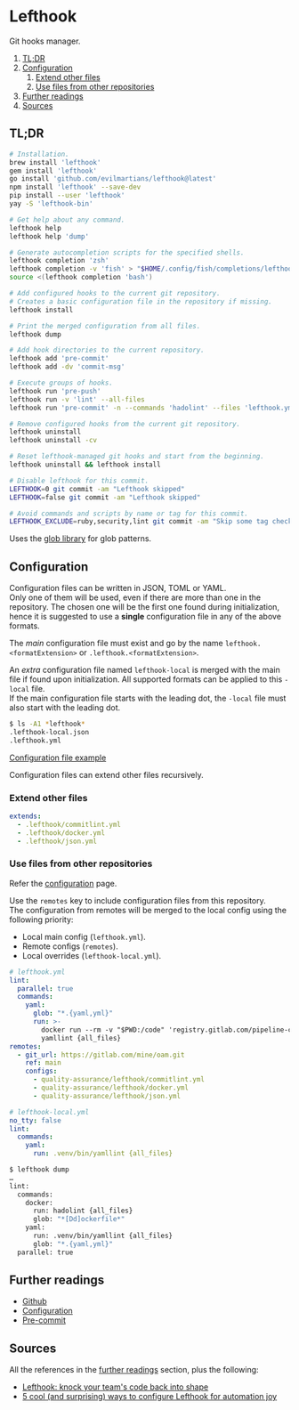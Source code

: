 # Lefthook

Git hooks manager.

1. [TL;DR](#tldr)
1. [Configuration](#configuration)
   1. [Extend other files](#extend-other-files)
   1. [Use files from other repositories](#use-files-from-other-repositories)
1. [Further readings](#further-readings)
1. [Sources](#sources)

## TL;DR

```sh
# Installation.
brew install 'lefthook'
gem install 'lefthook'
go install 'github.com/evilmartians/lefthook@latest'
npm install 'lefthook' --save-dev
pip install --user 'lefthook'
yay -S 'lefthook-bin'

# Get help about any command.
lefthook help
lefthook help 'dump'

# Generate autocompletion scripts for the specified shells.
lefthook completion 'zsh'
lefthook completion -v 'fish' > "$HOME/.config/fish/completions/lefthook.fish"
source <(lefthook completion 'bash')

# Add configured hooks to the current git repository.
# Creates a basic configuration file in the repository if missing.
lefthook install

# Print the merged configuration from all files.
lefthook dump

# Add hook directories to the current repository.
lefthook add 'pre-commit'
lefthook add -dv 'commit-msg'

# Execute groups of hooks.
lefthook run 'pre-push'
lefthook run -v 'lint' --all-files
lefthook run 'pre-commit' -n --commands 'hadolint' --files 'lefthook.yml'

# Remove configured hooks from the current git repository.
lefthook uninstall
lefthook uninstall -cv

# Reset lefthook-managed git hooks and start from the beginning.
lefthook uninstall && lefthook install

# Disable lefthook for this commit.
LEFTHOOK=0 git commit -am "Lefthook skipped"
LEFTHOOK=false git commit -am "Lefthook skipped"

# Avoid commands and scripts by name or tag for this commit.
LEFTHOOK_EXCLUDE=ruby,security,lint git commit -am "Skip some tag checks"
```

Uses the [glob library] for glob patterns.

## Configuration

Configuration files can be written in JSON, TOML or YAML.<br/>
Only one of them will be used, even if there are more than one in the repository. The chosen one will be the first one
found during initialization, hence it is suggested to use a **single** configuration file in any of the above formats.

The _main_ configuration file must exist and go by the name `lefthook.<formatExtension>` or `.lefthook.<formatExtension>`.

An _extra_ configuration file named `lefthook-local` is merged with the main file if found upon initialization. All
supported formats can be applied to this `-local` file.<br/>
If the main configuration file starts with the leading dot, the `-local` file must also start with the leading dot.

```sh
$ ls -A1 *lefthook*
.lefthook-local.json
.lefthook.yml
```

[Configuration file example]

Configuration files can extend other files recursively.

### Extend other files

```yaml
extends:
  - .lefthook/commitlint.yml
  - .lefthook/docker.yml
  - .lefthook/json.yml
```

### Use files from other repositories

Refer the [configuration] page.

Use the `remotes` key to include configuration files from this repository.<br/>
The configuration from remotes will be merged to the local config using the following priority:

- Local main config (`lefthook.yml`).
- Remote configs (`remotes`).
- Local overrides (`lefthook-local.yml`).

```yaml
# lefthook.yml
lint:
  parallel: true
  commands:
    yaml:
      glob: "*.{yaml,yml}"
      run: >-
        docker run --rm -v "$PWD:/code" 'registry.gitlab.com/pipeline-components/yamllint:latest'
        yamllint {all_files}
remotes:
  - git_url: https://gitlab.com/mine/oam.git
    ref: main
    configs:
      - quality-assurance/lefthook/commitlint.yml
      - quality-assurance/lefthook/docker.yml
      - quality-assurance/lefthook/json.yml
```

```yaml
# lefthook-local.yml
no_tty: false
lint:
  commands:
    yaml:
      run: .venv/bin/yamllint {all_files}
```

```sh
$ lefthook dump
…
lint:
  commands:
    docker:
      run: hadolint {all_files}
      glob: "*[Dd]ockerfile*"
    yaml:
      run: .venv/bin/yamllint {all_files}
      glob: "*.{yaml,yml}"
  parallel: true
```

## Further readings

- [Github]
- [Configuration]
- [Pre-commit]

## Sources

All the references in the [further readings] section, plus the following:

- [Lefthook: knock your team's code back into shape]
- [5 cool (and surprising) ways to configure Lefthook for automation joy]

<!--
  Reference
  ═╬═Time══
  -->

<!-- In-article sections -->
[further readings]: #further-readings

<!-- Knowledge base -->
[pre-commit]: pre-commit.md

<!-- Files -->
[configuration file example]: ../examples/dotfiles/.lefthook.yml

<!-- Upstream -->
[5 cool (and surprising) ways to configure Lefthook for automation joy]: https://evilmartians.com/chronicles/5-cool-and-surprising-ways-to-configure-lefthook-for-automation-joy
[configuration]: https://github.com/evilmartians/lefthook/blob/master/docs/configuration.md
[github]: https://github.com/evilmartians/lefthook
[lefthook: knock your team's code back into shape]: https://evilmartians.com/chronicles/lefthook-knock-your-teams-code-back-into-shape

<!-- Others -->
[glob library]: https://github.com/gobwas/glob
